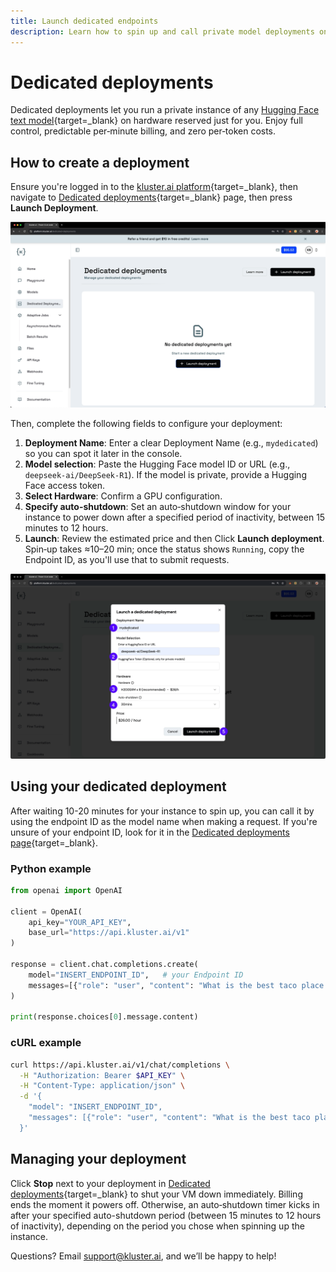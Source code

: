 ```yaml
---
title: Launch dedicated endpoints
description: Learn how to spin up and call private model deployments on kluster.ai with predictable per hour pricing.
---
```


# Dedicated deployments

Dedicated deployments let you run a private instance of any [Hugging Face text model](https://huggingface.co/models){target=\_blank} on hardware reserved just for you. Enjoy full control, predictable per‑minute billing, and zero per‑token costs.

## How to create a deployment

Ensure you're logged in to the [kluster.ai platform](https://platform.kluster.ai){target=\_blank}, then navigate to [Dedicated deployments](https://platform.kluster.ai/dedicated-deployments){target=\_blank} page, then press **Launch Deployment**.

![Launch deployment](/images/get-started/dedicated-endpoints/dedicated-1.webp)

Then, complete the following fields to configure your deployment:

1. **Deployment Name**: Enter a clear Deployment Name (e.g., `mydedicated`) so you can spot it later in the console.
2. **Model selection**: Paste the Hugging Face model ID or URL (e.g., `deepseek-ai/DeepSeek-R1`). If the model is private, provide a Hugging Face access token.
3. **Select Hardware**: Confirm a GPU configuration.
4. **Specify auto-shutdown**: Set an auto‑shutdown window for your instance to power down after a specified period of inactivity, between 15 minutes to 12 hours. 
4. **Launch**: Review the estimated price and then Click **Launch deployment**. Spin‑up takes ≈10–20 min; once the status shows `Running`, copy the Endpoint ID, as you'll use that to submit requests. 

![Configure deployment](/images/get-started/dedicated-endpoints/dedicated-2.webp)


## Using your dedicated deployment

After waiting 10-20 minutes for your instance to spin up, you can call it by using the endpoint ID as the model name when making a request. If you're unsure of your endpoint ID, look for it in the [Dedicated deployments page](https://platform.kluster.ai/dedicated-deployments){target=\_blank}.

### Python example

```python
from openai import OpenAI

client = OpenAI(
    api_key="YOUR_API_KEY",
    base_url="https://api.kluster.ai/v1"
)

response = client.chat.completions.create(
    model="INSERT_ENDPOINT_ID",   # your Endpoint ID
    messages=[{"role": "user", "content": "What is the best taco place in SF?"}],
)

print(response.choices[0].message.content)
```

### cURL example

```bash
curl https://api.kluster.ai/v1/chat/completions \
  -H "Authorization: Bearer $API_KEY" \
  -H "Content-Type: application/json" \
  -d '{
    "model": "INSERT_ENDPOINT_ID",
    "messages": [{"role": "user", "content": "What is the best taco place in SF?"}]
  }'
```

## Managing your deployment

Click **Stop** next to your deployment in [Dedicated deployments](https://platform.kluster.ai/dedicated-deployments){target=\_blank} to shut your VM down immediately. Billing ends the moment it powers off. Otherwise, an auto‑shutdown timer kicks in after your specified auto-shutdown period (between 15 minutes to 12 hours of inactivity), depending on the period you chose when spinning up the instance. 

Questions? Email [support@kluster.ai](mailto:support@kluster.ai), and we’ll be happy to help!

